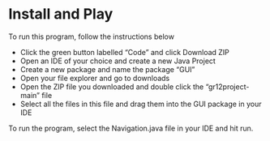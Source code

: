 # Install and Play

To run this program, follow the instructions below

* Click the green button labelled “Code” and click Download ZIP
* Open an IDE of your choice and create a new Java Project
* Create a new package and name the package “GUI”
* Open your file explorer and go to downloads
* Open the ZIP file you downloaded and double click the “gr12project-main” file
* Select all the files in this file and drag them into the GUI package in your IDE

To run the program, select the Navigation.java file in your IDE and hit run.
